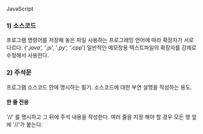 JavaScript


### 1) 소스코드

프로그램 명령어를 저장해 놓은 파일
사용하는 프로그래밍 언어에 따라 확장자가 서로 다르다. ('*.java', '*.js', '*.py', '*.cpp')
일반적인 메모장용 텍스트파일의 확장자를 강제로 수정해서 사용한다.

### 2) 주석문

프로그램 소스코드 안에 명시하는 필기.
소스코드에 대한 부연 설명을 작성하는 용도.

#### 한 줄 전용
'//' 를 명시하고 그 뒤에 주석 내용을 작성한다. 여러 줄을 지정 해야 할 경우 모든 행 앞에 '//'가 붙는다.